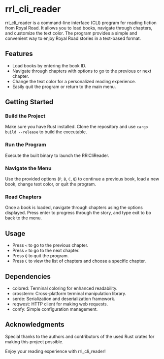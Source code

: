 # rrl_cli_reader

rrl_cli_reader is a command-line interface (CLI) program for reading fiction from Royal Road. It allows you to load books, navigate through chapters, and customize the text color. The program provides a simple and convenient way to enjoy Royal Road stories in a text-based format.

## Features

- Load books by entering the book ID.
- Navigate through chapters with options to go to the previous or next chapter.
- Change the text color for a personalized reading experience.
- Easily quit the program or return to the main menu.

## Getting Started

### Build the Project

Make sure you have Rust installed. Clone the repository and use `cargo build --release` to build the executable.

### Run the Program

Execute the built binary to launch the RRlCliReader.

### Navigate the Menu

Use the provided options (`P`, `B`, `C`, `Q`) to continue a previous book, load a new book, change text color, or quit the program.

### Read Chapters

Once a book is loaded, navigate through chapters using the options displayed. Press enter to progress through the story,  and type exit to bo back to the menu.

## Usage

- Press `<` to go to the previous chapter.
- Press `>` to go to the next chapter.
- Press `Q` to quit the program.
- Press `C` to view the list of chapters and choose a specific chapter.

## Dependencies

- colored: Terminal coloring for enhanced readability.
- crossterm: Cross-platform terminal manipulation library.
- serde: Serialization and deserialization framework.
- reqwest: HTTP client for making web requests.
- confy: Simple configuration management.

## Acknowledgments

Special thanks to the authors and contributors of the used Rust crates for making this project possible.

Enjoy your reading experience with rrl_cli_reader!